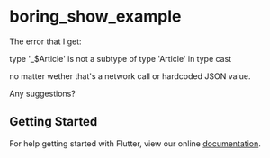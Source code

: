 # boring_show_example

The error that I get:

type '_$Article' is not a subtype of type 'Article' in type cast

no matter wether that's a network call or hardcoded JSON value.

Any suggestions?

## Getting Started

For help getting started with Flutter, view our online
[documentation](https://flutter.io/).
